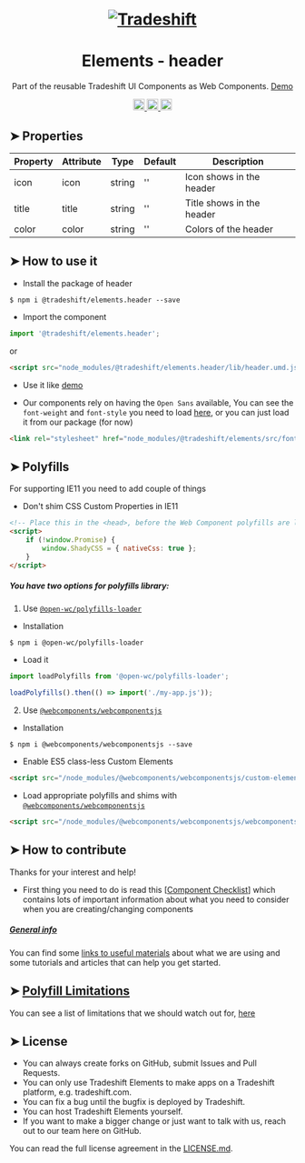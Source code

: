 <h1 align="center">
    <a href="https://tradeshift.com/">
      <img alt="Tradeshift" src="https://tradeshift.com/wp-content/themes/Tradeshift/img/brand/logo-black.png"/>
    </a>
</h1>

<h1 align="center">Elements - header</h1>

<p align="center">
  Part of the reusable Tradeshift UI Components as Web Components.
    <a href="https://tradeshift.github.io/elements/?path=/story/ts-header--default">
      Demo
    </a>
</p>

<p align="center">
    <a href="https://www.npmjs.com/package/@tradeshift/elements.header">
      <img alt="NPM Version" src="https://badgen.net/npm/v/@tradeshift/elements.header" height="20"/>
    </a>
    <a href="https://npmcharts.com/compare/@tradeshift/elements.header?minimal=true">
		  <img alt="Downloads per month" src="https://badgen.net/npm/dm/@tradeshift/elements.header" height="20"/>
		</a>
		<a href="https://www.npmjs.com/browse/depended/@tradeshift/elements.header">
		  <img alt="Dependent packages" src="https://badgen.net/npm/dependents/@tradeshift/elements.header" height="20"/>
		</a>
</p>

<style>
table {
    width:100%;
}
</style>

## ➤ Properties

| Property | Attribute | Type   | Default | Description               |
| -------- | --------- | ------ | ------- | ------------------------- |
| icon     | icon      | string | ''      | Icon shows in the header  |
| title    | title     | string | ''      | Title shows in the header |
| color    | color     | string | ''      | Colors of the header      |

## ➤ How to use it

- Install the package of header

```shell
$ npm i @tradeshift/elements.header --save
```

- Import the component

```js
import '@tradeshift/elements.header';
```

or

```html
<script src="node_modules/@tradeshift/elements.header/lib/header.umd.js"></script>
```

- Use it like [demo]("https://tradeshift.github.io/elements/?path=/story/ts-header--default")

- Our components rely on having the `Open Sans` available, You can see the `font-weight` and `font-style` you need to load [here](https://github.com/Tradeshift/elements/blob/master/packages/core/src/fonts.css), or you can just load it from our package (for now)

```html
<link rel="stylesheet" href="node_modules/@tradeshift/elements/src/fonts.css" />
```

## ➤ Polyfills

For supporting IE11 you need to add couple of things

- Don't shim CSS Custom Properties in IE11

```html
<!-- Place this in the <head>, before the Web Component polyfills are loaded -->
<script>
	if (!window.Promise) {
		window.ShadyCSS = { nativeCss: true };
	}
</script>
```

##### You have two options for polyfills library:

1. Use [`@open-wc/polyfills-loader`](https://github.com/open-wc/open-wc/tree/master/packages/polyfills-loader)

- Installation

```shell
$ npm i @open-wc/polyfills-loader
```

- Load it

```js
import loadPolyfills from '@open-wc/polyfills-loader';

loadPolyfills().then(() => import('./my-app.js'));
```

2. Use [`@webcomponents/webcomponentsjs`](https://github.com/webcomponents/polyfills/tree/master/packages/webcomponentsjs)

- Installation

```hell
$ npm i @webcomponents/webcomponentsjs --save
```

- Enable ES5 class-less Custom Elements

```html
<script src="/node_modules/@webcomponents/webcomponentsjs/custom-elements-es5-adapter.js"></script>
```

- Load appropriate polyfills and shims with [`@webcomponents/webcomponentsjs`](https://github.com/webcomponents/webcomponentsjs)

```html
<script src="/node_modules/@webcomponents/webcomponentsjs/webcomponents-loader.js" defer></script>
```

## ➤ How to contribute

Thanks for your interest and help!

- First thing you need to do is read this [[Component Checklist](https://github.com/Tradeshift/elements/wiki/Component-checklist)] which contains lots of important information about what you need to consider when you are creating/changing components

##### [General info](https://github.com/Tradeshift/elements/wiki/Useful-materials-starter)

You can find some [links to useful materials](https://github.com/Tradeshift/elements/wiki/Useful-materials-starter) about what we are using and some tutorials and articles that can help you get started.

## ➤ [Polyfill Limitations](https://github.com/Tradeshift/elements/wiki/Polyfill-Limitations)

You can see a list of limitations that we should watch out for, [here](https://github.com/Tradeshift/elements/wiki/Polyfill-Limitations)

## ➤ License

- You can always create forks on GitHub, submit Issues and Pull Requests.
- You can only use Tradeshift Elements to make apps on a Tradeshift platform, e.g. tradeshift.com.
- You can fix a bug until the bugfix is deployed by Tradeshift.
- You can host Tradeshift Elements yourself.
- If you want to make a bigger change or just want to talk with us, reach out to our team here on GitHub.

You can read the full license agreement in the [LICENSE.md](https://github.com/Tradeshift/elements/blob/master/LICENSE.md).
